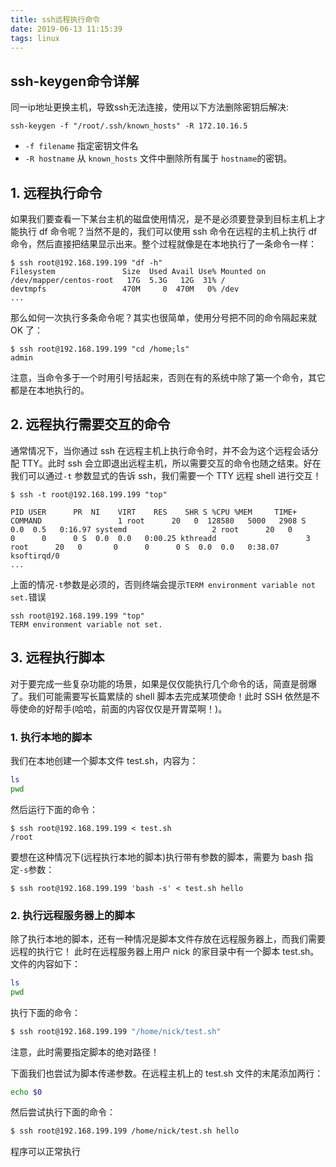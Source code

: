 ```yaml
---
title: ssh远程执行命令
date: 2019-06-13 11:15:39
tags: linux
---
```


## ssh-keygen命令详解

同一ip地址更换主机，导致ssh无法连接，使用以下方法删除密钥后解决:

```
ssh-keygen -f "/root/.ssh/known_hosts" -R 172.10.16.5
```

- `-f filename` 指定密钥文件名
- `-R hostname` 从 `known_hosts` 文件中删除所有属于 `hostname`的密钥。

## 1. 远程执行命令

如果我们要查看一下某台主机的磁盘使用情况，是不是必须要登录到目标主机上才能执行 df 命令呢？当然不是的，我们可以使用 ssh 命令在远程的主机上执行 df 命令，然后直接把结果显示出来。整个过程就像是在本地执行了一条命令一样：

```
$ ssh root@192.168.199.199 "df -h"
Filesystem               Size  Used Avail Use% Mounted on
/dev/mapper/centos-root   17G  5.3G   12G  31% /
devtmpfs                 470M     0  470M   0% /dev
...
```

那么如何一次执行多条命令呢？其实也很简单，使用分号把不同的命令隔起来就 OK 了：

```
$ ssh root@192.168.199.199 "cd /home;ls"
admin
```

注意，当命令多于一个时用引号括起来，否则在有的系统中除了第一个命令，其它都是在本地执行的。

## 2. 远程执行需要交互的命令

通常情况下，当你通过 ssh 在远程主机上执行命令时，并不会为这个远程会话分配 TTY。此时 ssh 会立即退出远程主机，所以需要交互的命令也随之结束。好在我们可以通过`-t` 参数显式的告诉 ssh，我们需要一个 TTY 远程 shell 进行交互！

```
$ ssh -t root@192.168.199.199 "top"

PID USER      PR  NI    VIRT    RES    SHR S %CPU %MEM     TIME+ COMMAND                 1 root      20   0  128580   5000   2908 S  0.0  0.5   0:16.97 systemd                   2 root      20   0       0      0      0 S  0.0  0.0   0:00.25 kthreadd                    3 root      20   0       0      0      0 S  0.0  0.0   0:38.07 ksoftirqd/0    
...
```

上面的情况`-t`参数是必须的，否则终端会提示`TERM environment variable not set.`错误

```
ssh root@192.168.199.199 "top"
TERM environment variable not set.
```

## 3. 远程执行脚本

对于要完成一些复杂功能的场景，如果是仅仅能执行几个命令的话，简直是弱爆了。我们可能需要写长篇累牍的 shell 脚本去完成某项使命！此时 SSH 依然是不辱使命的好帮手(哈哈，前面的内容仅仅是开胃菜啊！)。

### 1. 执行本地的脚本

我们在本地创建一个脚本文件 test.sh，内容为：

```bash
ls
pwd
```

然后运行下面的命令：

```
$ ssh root@192.168.199.199 < test.sh
/root
```

要想在这种情况下(远程执行本地的脚本)执行带有参数的脚本，需要为 bash 指定` -s `参数：

```
$ ssh root@192.168.199.199 'bash -s' < test.sh hello
```

### 2. 执行远程服务器上的脚本

除了执行本地的脚本，还有一种情况是脚本文件存放在远程服务器上，而我们需要远程的执行它！
此时在远程服务器上用户 nick 的家目录中有一个脚本 test.sh。文件的内容如下：

```bash
ls
pwd
```

执行下面的命令：

```bash
$ ssh root@192.168.199.199 "/home/nick/test.sh"
```

注意，此时需要指定脚本的绝对路径！

下面我们也尝试为脚本传递参数。在远程主机上的 test.sh 文件的末尾添加两行：

```bash
echo $0
```

然后尝试执行下面的命令：

```bash
$ ssh root@192.168.199.199 /home/nick/test.sh hello
```

程序可以正常执行